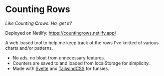 # Counting Rows
*Like Counting **C**rows. Ha, get it?*

Deployed on Netlify: https://countingrows.netlify.app/

A web-based tool to help me keep track of the rows I've knitted of various charts and/or patterns. 

- No ads, no bloat from unnecessary features.
- Counters are saved to and loaded from localStorage for simplicity.
- Made with [Svelte](https://svelte.dev/) and [TailwindCSS](https://tailwindcss.com/) for funsies. 
